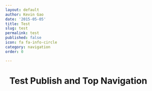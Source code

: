 ```yaml
---
layout: default
author: Kevin Gao
date: '2015-05-05'
title: Test
slug: test
permalink: test
published: false
icon: fa fa-info-circle
category: navigation
order: 0

---
```

# <i class="fa fa-info-circle" aria-hidden="true"></i>&nbsp; Test Publish and Top Navigation